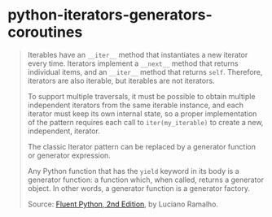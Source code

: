 # python-iterators-generators-coroutines

> Iterables have an `__iter__` method that instantiates a new iterator every time. Iterators implement a `__next__` method that returns individual items, and an `__iter__` method that returns `self`. Therefore, iterators are also iterable, but iterables are not iterators.
>
> To support multiple traversals, it must be possible to obtain multiple independent iterators from the same iterable instance, and each iterator must keep its own internal state, so a proper implementation of the pattern requires each call to `iter(my_iterable)` to create a new, independent, iterator.
>
> The classic Iterator pattern can be replaced by a generator function or generator expression.
>
> Any Python function that has the `yield` keyword in its body is a generator function: a function which, when called, returns a generator object. In other words, a generator function is a generator factory.
>
> Source: [Fluent Python, 2nd Edition](https://www.oreilly.com/library/view/fluent-python-2nd/9781492056348/), by Luciano Ramalho.
